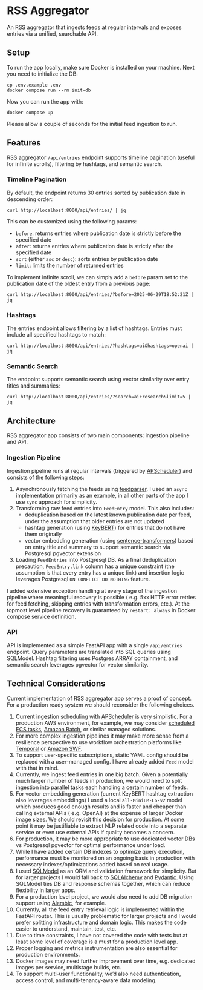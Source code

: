 # RSS Aggregator

An RSS aggregator that ingests feeds at regular intervals and exposes entries via a unified, searchable API.

## Setup

To run the app locally, make sure Docker is installed on your machine. Next you need to initialize the DB:

```shell
cp .env.example .env
docker compose run --rm init-db
```

Now you can run the app with:

```shell
docker compose up
```

Please allow a couple of seconds for the initial feed ingestion to run.

## Features

RSS aggregator `/api/entries` endpoint supports timeline pagination (useful for infinite scrolls), filtering by
hashtags, and semantic search.

### Timeline Pagination

By default, the endpoint returns 30 entries sorted by publication date in descending order:

```shell
curl http://localhost:8000/api/entries/ | jq
```

This can be customized using the following params:

* `before`: returns entries where publication date is strictly before the specified date
* `after`: returns entries where publication date is strictly after the specified date
* `sort` (either `asc` or `desc`): sorts entries by publication date
* `limit`: limits the number of returned entries

To implement infinite scroll, we can simply add a `before` param set to the publication date of the oldest entry from a
previous page:

```shell
curl http://localhost:8000/api/entries/?before=2025-06-29T18:52:21Z | jq
```

### Hashtags

The entries endpoint allows filtering by a list of hashtags. Entries must include all specified hashtags to match:

```shell
curl http://localhost:8000/api/entries/?hashtags=ai&hashtags=openai | jq
```

### Semantic Search

The endpoint supports semantic search using vector similarity over entry titles and summaries:

```shell
curl http://localhost:8000/api/entries/?search=ai+research&limit=5 | jq
```

## Architecture

RSS aggregator app consists of two main components: ingestion pipeline and API.

### Ingestion Pipeline

Ingestion pipeline runs at regular intervals (triggered by [APScheduler](https://github.com/agronholm/apscheduler)) and
consists of the following steps:

1. Asynchronously fetching the feeds using [feedparser](https://github.com/kurtmckee/feedparser). I used an `async`
   implementation primarily as an example, in all other parts of the app I use `sync` approach for simplicity.
2. Transforming raw feed entries into `FeedEntry` model. This also includes:
    * deduplication based on the latest known publication date per feed, under the assumption that older entries are not
      updated
    * hashtag generation (using [KeyBERT](https://github.com/MaartenGr/KeyBERT)) for entries that do not have them
      originally
    * vector embedding generation (using [sentence-transformers](https://github.com/UKPLab/sentence-transformers/))
      based on entry title and summary to support semantic search via Postgresql pgvector extension
3. Loading `FeedEntries` into Postgresql DB. As a final deduplication precaution, `FeedEntry.link` column has a
   unique constraint (the assumption is that every entry has a unique link) and insertion logic leverages Postgresql
   `ON CONFLICT DO NOTHING` feature.

I added extensive exception handling at every stage of the ingestion pipeline where meaningful recovery is possible (
e.g. 5xx HTTP error retries for feed fetching, skipping entries with transformation errors, etc.). At the topmost level
pipeline recovery is guaranteed by `restart: always` in Docker compose service definition.

### API

API is implemented as a simple FastAPI app with a single `/api/entries` endpoint. Query parameters are translated into
SQL queries using SQLModel. Hashtag filtering uses Postgres ARRAY containment, and semantic search leverages pgvector
for vector similarity.

## Technical Considerations

Current implementation of RSS aggregator app serves a proof of concept. For a production ready system we should
reconsider the following choices.

1. Current ingestion scheduling with [APScheduler](https://github.com/agronholm/apscheduler) is very simplistic. For a
   production AWS environment, for example, we may
   consider [scheduled ECS tasks](https://docs.aws.amazon.com/AmazonECS/latest/developerguide/scheduling_tasks.html),
   [Amazon Batch](https://aws.amazon.com/batch/), or similar managed solutions.
2. For more complex ingestion pipelines it may make more sense from a resilience perspective to use workflow
   orchestration platforms like [Temporal](https://temporal.io) or [Amazon SWF](https://aws.amazon.com/swf/).
3. To support user-specific subscriptions, static YAML config should be replaced with a user-managed config. I have
   already added `Feed` model with that in mind.
4. Currently, we ingest feed entries in one big batch. Given a potentially much larger number of feeds in production, we
   would need to split ingestion into parallel tasks each handling a certain number of feeds.
5. For vector embedding generation (current KeyBERT hashtag extraction also leverages embeddings) I used a local
   `all-MiniLM-L6-v2` model which produces good enough results and is faster and cheaper than calling external APIs (
   e.g. OpenAI) at the expense of larger Docker image sizes. We should revisit this decision for production. At some
   point it may be justifiable to extract NLP related code into a separate service or even use external APIs if quality
   becomes a concern.
6. For production, it may be more appropriate to use dedicated vector DBs vs Postgresql pgvector for optimal performance
   under load.
7. While I have added certain DB indexes to optimize query execution, performance must be monitored on an ongoing basis
   in production with necessary indexes/optimizations added based on real usage.
8. I used [SQLModel](https://sqlmodel.tiangolo.com) as an ORM and validation framework for simplicity. But for larger
   projects I would fall back to [SQLAlchemy](https://www.sqlalchemy.org) and [Pydantic](https://pydantic.dev). Using
   SQLModel ties DB and response schemas together, which can reduce flexibility in larger apps.
9. For a production level project, we would also need to add DB migration support
   using [Alembic](https://github.com/sqlalchemy/alembic), for example.
10. Currently, all the feed entry retrieval logic is implemented within the FastAPI router. This is usually problematic
    for larger projects and I would prefer splitting infrastructure and domain logic. This makes the code easier to
    understand, maintain, test, etc.
11. Due to time constraints, I have not covered the code with tests but at least some level of coverage is a must for a
    production level app.
12. Proper logging and metrics instrumentation are also essential for production environments.
13. Docker images may need further improvement over time, e.g. dedicated images per service, multistage builds, etc.
14. To support multi-user functionality, we’d also need authentication, access control, and multi-tenancy-aware data
    modeling.